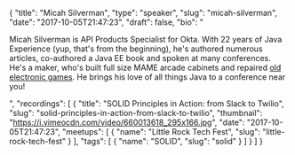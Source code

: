{
  "title": "Micah Silverman",
  "type": "speaker",
  "slug": "micah-silverman",
  "date": "2017-10-05T21:47:23",
  "draft": false,
  "bio": "<p>Micah Silverman is API Products Specialist for Okta. With 22 years of Java Experience (yup, that's from the beginning), he's authored numerous articles, co-authored a Java EE book and spoken at many conferences. He's a maker, who's built full size MAME arcade cabinets and repaired [old electronic games](http://afitnerd.com/2011/10/16/weekend-project-fix-dark-tower/). He brings his love of all things Java to a conference near you!</p>",
  "recordings": [
    {
      "title": "SOLID Principles in Action: from Slack to Twilio",
      "slug": "solid-principles-in-action-from-slack-to-twilio",
      "thumbnail": "https://i.vimeocdn.com/video/660013618_295x166.jpg",
      "date": "2017-10-05T21:47:23",
      "meetups": [
        {
          "name": "Little Rock Tech Fest",
          "slug": "little-rock-tech-fest"
        }
      ],
      "tags": [
        {
          "name": "SOLID",
          "slug": "solid"
        }
      ]
    }
  ]
}